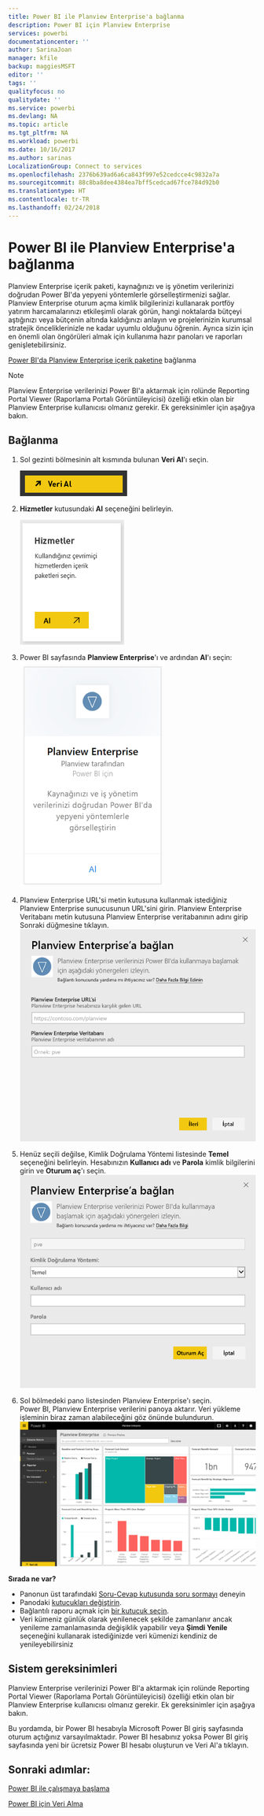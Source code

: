 ```yaml
---
title: Power BI ile Planview Enterprise'a bağlanma
description: Power BI için Planview Enterprise
services: powerbi
documentationcenter: ''
author: SarinaJoan
manager: kfile
backup: maggiesMSFT
editor: ''
tags: ''
qualityfocus: no
qualitydate: ''
ms.service: powerbi
ms.devlang: NA
ms.topic: article
ms.tgt_pltfrm: NA
ms.workload: powerbi
ms.date: 10/16/2017
ms.author: sarinas
LocalizationGroup: Connect to services
ms.openlocfilehash: 2376b639ad6a6ca843f997e52cedcce4c9832a7a
ms.sourcegitcommit: 88c8ba8dee4384ea7bff5cedcad67fce784d92b0
ms.translationtype: HT
ms.contentlocale: tr-TR
ms.lasthandoff: 02/24/2018
---
```

# <a name="connect-to-planview-enterprise-with-power-bi"></a>Power BI ile Planview Enterprise'a bağlanma
Planview Enterprise içerik paketi, kaynağınızı ve iş yönetim verilerinizi doğrudan Power BI'da yepyeni yöntemlerle görselleştirmenizi sağlar. Planview Enterprise oturum açma kimlik bilgilerinizi kullanarak portföy yatırım harcamalarınızı etkileşimli olarak görün, hangi noktalarda bütçeyi aştığınızı veya bütçenin altında kaldığınızı anlayın ve projelerinizin kurumsal stratejik önceliklerinizle ne kadar uyumlu olduğunu öğrenin. Ayrıca sizin için en önemli olan öngörüleri almak için kullanıma hazır panoları ve raporları genişletebilirsiniz.

[Power BI'da Planview Enterprise içerik paketine](https://app.powerbi.com/getdata/services/planview-enterprise) bağlanma

>[!NOTE]
>Planview Enterprise verilerinizi Power BI'a aktarmak için rolünde Reporting Portal Viewer (Raporlama Portalı Görüntüleyicisi) özelliği etkin olan bir Planview Enterprise kullanıcısı olmanız gerekir. Ek gereksinimler için aşağıya bakın.

## <a name="how-to-connect"></a>Bağlanma
1. Sol gezinti bölmesinin alt kısmında bulunan **Veri Al**'ı seçin.
   
    ![](media/service-connect-to-planview/get.png)
2. **Hizmetler** kutusundaki **Al** seçeneğini belirleyin.
   
    ![](media/service-connect-to-planview/services.png)
3. Power BI sayfasında **Planview Enterprise**'ı ve ardından **Al**'ı seçin:  
    ![](media/service-connect-to-planview/planview.png)
4. Planview Enterprise URL'si metin kutusuna kullanmak istediğiniz Planview Enterprise sunucusunun URL'sini girin. Planview Enterprise Veritabanı metin kutusuna Planview Enterprise veritabanının adını girip Sonraki düğmesine tıklayın.  
    ![](media/service-connect-to-planview/params.png)
5. Henüz seçili değilse, Kimlik Doğrulama Yöntemi listesinde **Temel** seçeneğini belirleyin. Hesabınızın **Kullanıcı adı** ve **Parola** kimlik bilgilerini girin ve **Oturum aç**'ı seçin.  
   ![](media/service-connect-to-planview/creds.png)
6. Sol bölmedeki pano listesinden Planview Enterprise'ı seçin.  
     Power BI, Planview Enterprise verilerini panoya aktarır. Veri yükleme işleminin biraz zaman alabileceğini göz önünde bulundurun.  
    ![](media/service-connect-to-planview/dashboard.png)

**Sırada ne var?**

* Panonun üst tarafındaki [Soru-Cevap kutusunda soru sormayı](power-bi-q-and-a.md) deneyin
* Panodaki [kutucukları değiştirin](service-dashboard-edit-tile.md).
* Bağlantılı raporu açmak için [bir kutucuk seçin](service-dashboard-tiles.md).
* Veri kümeniz günlük olarak yenilenecek şekilde zamanlanır ancak yenileme zamanlamasında değişiklik yapabilir veya **Şimdi Yenile** seçeneğini kullanarak istediğinizde veri kümenizi kendiniz de yenileyebilirsiniz

## <a name="system-requirements"></a>Sistem gereksinimleri
Planview Enterprise verilerinizi Power BI'a aktarmak için rolünde Reporting Portal Viewer (Raporlama Portalı Görüntüleyicisi) özelliği etkin olan bir Planview Enterprise kullanıcısı olmanız gerekir. Ek gereksinimler için aşağıya bakın.

Bu yordamda, bir Power BI hesabıyla Microsoft Power BI giriş sayfasında oturum açtığınız varsayılmaktadır. Power BI hesabınız yoksa Power BI giriş sayfasında yeni bir ücretsiz Power BI hesabı oluşturun ve Veri Al'a tıklayın.

## <a name="next-steps"></a>Sonraki adımlar:

[Power BI ile çalışmaya başlama](service-get-started.md)

[Power BI için Veri Alma](service-get-data.md)